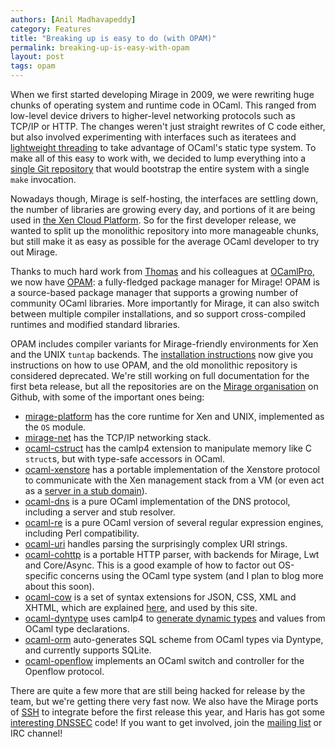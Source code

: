 ```yaml
---
authors: [Anil Madhavapeddy]
category: Features
title: "Breaking up is easy to do (with OPAM)"
permalink: breaking-up-is-easy-with-opam
layout: post
tags: opam
---
```


When we first started developing Mirage in 2009, we were rewriting huge chunks of operating system and runtime code in OCaml. This ranged from low-level device drivers to higher-level networking protocols such as TCP/IP or HTTP.  The changes weren't just straight rewrites of C code either, but also involved experimenting with interfaces such as iteratees and [lightweight threading](/wiki/tutorial-lwt) to take advantage of OCaml's static type system.  To make all of this easy to work with, we decided to lump everything into a [single Git repository](http://github.com/avsm/mirage) that would bootstrap the entire system with a single `make` invocation.

Nowadays though, Mirage is self-hosting, the interfaces are settling down, the number of libraries are growing every day, and portions of it are being used in [the Xen Cloud Platform](/blog/xenstore-stub-domain). So for the first developer release, we wanted to split up the monolithic repository into more manageable chunks, but still make it as easy as possible for the average OCaml developer to try out Mirage.

Thanks to much hard work from [Thomas](http://gazagnaire.org) and his colleagues at [OCamlPro](http://ocamlpro.com), we now have [OPAM](http://opam.ocamlpro.com): a fully-fledged package manager for Mirage!  OPAM is a source-based package manager that supports a growing number of community OCaml libraries.  More importantly for Mirage, it can also switch between multiple compiler installations, and so support cross-compiled runtimes and modified standard libraries.

OPAM includes compiler variants for Mirage-friendly environments for Xen and the UNIX `tuntap` backends.  The [installation instructions](/wiki/install) now give you instructions on how to use OPAM, and the old monolithic repository is considered deprecated.  We're still working on full documentation for the first beta release, but all the repositories are on the [Mirage organisation](http://github.com/mirage) on Github, with some of the important ones being:

* [mirage-platform](http://github.com/mirage/mirage-platform) has the core runtime for Xen and UNIX, implemented as the `OS` module.
* [mirage-net](http://github.com/mirage/mirage-net) has the TCP/IP networking stack.
* [ocaml-cstruct](http://github.com/mirage/ocaml-cstruct) has the camlp4 extension to manipulate memory like C `struct`s, but with type-safe accessors in OCaml.
* [ocaml-xenstore](http://github.com/mirage/ocaml-xenstore) has a portable implementation of the Xenstore protocol to communicate with the Xen management stack from a VM (or even act as a [server in a stub domain](/blog/xenstore-stub-domain)).
* [ocaml-dns](http://github.com/mirage/ocaml-dns) is a pure OCaml implementation of the DNS protocol, including a server and stub resolver.
* [ocaml-re](http://github.com/mirage/ocaml-re) is a pure OCaml version of several regular expression engines, including Perl compatibility.
* [ocaml-uri](http://github.com/mirage/ocaml-uri) handles parsing the surprisingly complex URI strings.
* [ocaml-cohttp](http://github.com/mirage/ocaml-cohttp) is a portable HTTP parser, with backends for Mirage, Lwt and Core/Async. This is a good example of how to factor out OS-specific concerns using the OCaml type system (and I plan to blog more about this soon).
* [ocaml-cow](http://github.com/mirage/ocaml-cow) is a set of syntax extensions for JSON, CSS, XML and XHTML, which are explained [here](/wiki/cow), and used by this site.
* [ocaml-dyntype](http://github.com/mirage/dyntype) uses camlp4 to [generate dynamic types](http://anil.recoil.org/papers/2011-dynamics-ml.pdf) and values from OCaml type declarations.
* [ocaml-orm](http://github.com/mirage/orm) auto-generates SQL scheme from OCaml types via Dyntype, and currently supports SQLite.
* [ocaml-openflow](http://github.com/mirage/ocaml-openflow) implements an OCaml switch and controller for the Openflow protocol.

There are quite a few more that are still being hacked for release by the team, but we're getting there very fast now. We also have the Mirage ports of [SSH](http://github.com/avsm/ocaml-ssh) to integrate before the first release this year, and Haris has got some [interesting DNSSEC](http://github.com/mirage/ocaml-crypto-keys) code!  If you want to get involved, join the [mailing list](/about) or IRC channel!
